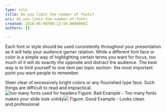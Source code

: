 ```yaml
---
type: rule
title: Do you limit the number of fonts?
uri: do-you-limit-the-number-of-fonts
created: 2010-06-08T08:13:50.0000000Z
authors: []

---
```



Each font or style should be used consistently throughout your presentation as it will help your audience garner relation. While a different font face or color is a simple way of highlighting certain terms you want for focus, too much of it will do exactly the opposite and distract the audience. The best way is to limit yourself to one item per topic section- the most important point you want people to remember.

Steer clear of excessively bright colors or any flourished type face. Such things are difficult to read and impractical.
![too many fonts used for headers](/Communication/RulesToBetterPowerpointPresentations/PublishingImages/BadLimitFont.jpg) Figure: Bad Example - Too many fonts makes your slide look untidy![](/Communication/RulesToBetterPowerpointPresentations/PublishingImages/GoodLimitFont.jpg) Figure: Good Example - Looks clean and professional 
